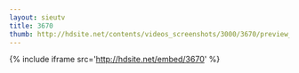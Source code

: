 ```yaml
---
layout: sieutv
title: 3670
thumb: http://hdsite.net/contents/videos_screenshots/3000/3670/preview_360p.mp4.jpg
---
```

{% include iframe src='http://hdsite.net/embed/3670' %}
 
